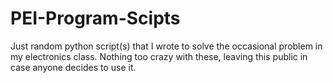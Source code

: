 # PEI-Program-Scipts
Just random python script(s) that I wrote to solve the occasional problem in my electronics class.  Nothing too crazy with these, leaving this public in case anyone decides to use it.
